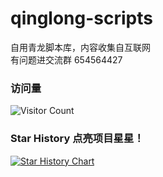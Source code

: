 # qinglong-scripts
自用青龙脚本库，内容收集自互联网    
有问题进交流群 654564427
### 访问量
![Visitor Count](https://profile-counter.glitch.me/qinglong-scripts/count.svg)   


### Star History 点亮项目星星！

[![Star History Chart](https://api.star-history.com/svg?repos=kongmeng1203/qinglong-scripts&type=Date)](https://star-history.com/#kongmeng1203/qinglong-scripts&Date)
